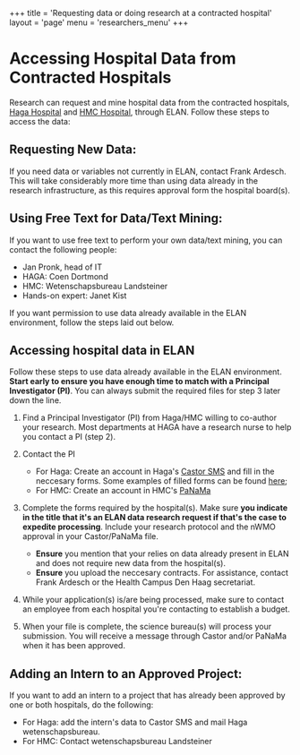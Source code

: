+++
title = 'Requesting data or doing research at a contracted hospital'
layout = 'page'
menu = 'researchers_menu'
+++

# Accessing Hospital Data from Contracted Hospitals

Research can request and mine hospital data from the contracted hospitals, [Haga Hospital](https://www.hagaziekenhuis.nl/) and [HMC Hospital](https://www.haaglandenmc.nl/english/), through ELAN. Follow these steps to access the data:

## Requesting New Data:
If you need data or variables not currently in ELAN, contact Frank Ardesch. This will take considerably more time than using data already in the research infrastructure, as this requires approval form the hospital board(s).

## Using Free Text for Data/Text Mining:
If you want to use free text to perform your own data/text mining, you can contact the following people:
- Jan Pronk, head of IT
- HAGA: Coen Dortmond
- HMC: Wetenschapsbureau Landsteiner
- Hands-on expert: Janet Kist

If you want permission to use data already available in the ELAN environment, follow the steps laid out below.

## Accessing hospital data in ELAN
Follow these steps to use data already available in the ELAN environment. **Start early to ensure you have enough time to match with a Principal Investigator (PI)**. You can always submit the required files for step 3 later down the line.

1. Find a Principal Investigator (PI) from Haga/HMC willing to co-author your research. Most departments at HAGA have a research nurse to help you contact a PI (step 2).
1. Contact the PI

    - For Haga: Create an account in Haga's [Castor SMS](https://haga.castorsms.com/user/login) and fill in the neccesary forms. Some examples of filled forms can be found [here](https://hagawetenschapsbureau.nl/index_const.php); 
    - For HMC: Create an account in HMC's [PaNaMa](https://www.haaglandenmc.nl/over-ons/opleiding-en-ontwikkeling/leerhuis-landsteiner/)

1. Complete the forms required by the hospital(s). Make sure **you indicate in the title that it's an ELAN data research request if that's the case to expedite processing**. Include your research protocol and the nWMO approval in your Castor/PaNaMa file.
    
    - **Ensure** you mention that your relies on data already present in ELAN and does not require new data from the hospital(s).
    - **Ensure** you upload the neccesary contracts. For assistance, contact Frank Ardesch or the Health Campus Den Haag secretariat.

1. While your application(s) is/are being processed, make sure to contact an employee from each hospital you're contacting to establish a budget.
1. When your file is complete, the science bureau(s) will process your submission. You will receive a message through Castor and/or PaNaMa when it has been approved.

## Adding an Intern to an Approved Project:
If you want to add an intern to a project that has already been approved by one or both hospitals, do the following:
- For Haga: add the intern's data to Castor SMS and mail Haga wetenschapsbureau.
- For HMC: Contact wetenschapsbureau Landsteiner 